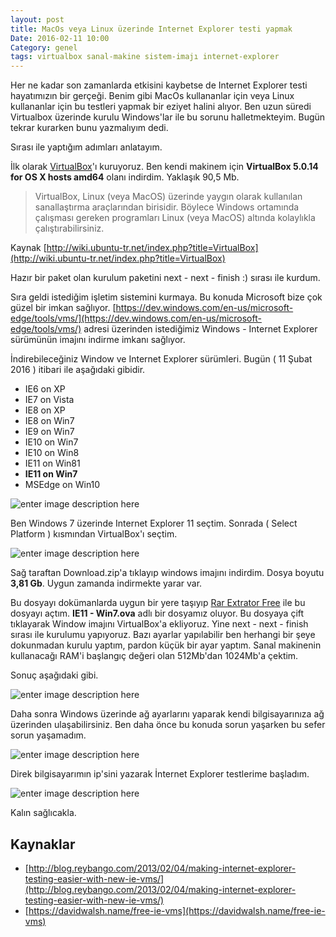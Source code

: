 ```yaml
---
layout: post
title: MacOs veya Linux üzerinde Internet Explorer testi yapmak
Date: 2016-02-11 10:00
Category: genel
tags: virtualbox sanal-makine sistem-imajı internet-explorer
---
```



Her ne kadar son zamanlarda etkisini kaybetse de Internet Explorer testi hayatımızın bir gerçeği. Benim gibi MacOs kullananlar için veya Linux kullananlar için bu testleri yapmak bir eziyet halini alıyor. Ben uzun süredi Virtualbox üzerinde kurulu Windows'lar ile bu sorunu halletmekteyim. Bugün tekrar kurarken bunu yazmalıyım dedi. 

Sırası ile yaptığım adımları anlatayım. 

İlk olarak [VirtualBox](https://www.virtualbox.org/wiki/Downloads)'ı kuruyoruz.  Ben kendi makinem için **VirtualBox 5.0.14 for OS X hosts  amd64** olanı indirdim. Yaklaşık 90,5 Mb.

  > VirtualBox, Linux (veya MacOS) üzerinde yaygın olarak kullanılan sanallaştırma araçlarından birisidir. Böylece Windows ortamında çalışması gereken programları Linux (veya MacOS) altında kolaylıkla çalıştırabilirsiniz.

Kaynak [http://wiki.ubuntu-tr.net/index.php?title=VirtualBox](http://wiki.ubuntu-tr.net/index.php?title=VirtualBox)

Hazır bir paket olan kurulum paketini next - next - finish :) sırası ile kurdum. 

Sıra geldi istediğim işletim sistemini kurmaya. Bu konuda Microsoft bize çok güzel bir imkan sağlıyor. [https://dev.windows.com/en-us/microsoft-edge/tools/vms/](https://dev.windows.com/en-us/microsoft-edge/tools/vms/) adresi üzerinden istediğimiz Windows - Internet Explorer sürümünün imajını indirme imkanı sağlıyor.

İndirebileceğiniz Window ve Internet Explorer sürümleri. Bugün ( 11 Şubat 2016 ) itibari ile aşağıdaki gibidir.

 - IE6 on XP
 - IE7 on Vista
 - IE8 on XP
 - IE8 on Win7
 - IE9 on Win7
 - IE10 on Win7
 - IE10 on Win8
 - IE11 on Win81
 - **IE11 on Win7**
 - MSEdge on Win10


![enter image description here](http://fatihhayrioglu.com/images/microsft-imaj.png)

Ben Windows 7 üzerinde Internet Explorer 11 seçtim. Sonrada ( Select Platform ) kısmından VirtualBox'ı seçtim. 

![enter image description here](http://fatihhayrioglu.com/images/microsoft-imaj-2.png)

Sağ taraftan Download.zip'a tıklayıp windows imajını indirdim. Dosya boyutu **3,81 Gb**. Uygun zamanda indirmekte yarar var.

Bu dosyayı dokümanlarda uygun bir yere taşıyıp [Rar Extrator Free](https://itunes.apple.com/tr/app/rar-extractor-free/id646295438?mt=12) ile bu dosyayı açtım. **IE11 - Win7.ova** adlı bir dosyamız oluyor. Bu dosyaya çift tıklayarak Window imajını VirtualBox'a ekliyoruz. Yine next - next - finish sırası ile kurulumu yapıyoruz. Bazı ayarlar yapılabilir ben herhangi bir şeye dokunmadan kurulu yaptım, pardon küçük bir ayar yaptım. Sanal makinenin kullanacağı RAM'i başlangıç değeri olan 512Mb'dan 1024Mb'a çektim.

Sonuç aşağıdaki gibi.

![enter image description here](http://fatihhayrioglu.com/images/virtualbox-ie11.png)

Daha sonra Windows üzerinde ağ ayarlarını yaparak kendi bilgisayarınıza ağ üzerinden ulaşabilirsiniz. Ben daha önce bu konuda sorun yaşarken bu sefer sorun yaşamadım.

![enter image description here](http://fatihhayrioglu.com/images/virtualbox-ie11-acik.png) 

Direk bilgisayarımın ip'sini yazarak İnternet Explorer testlerime başladım.

![enter image description here](http://fatihhayrioglu.com/images/ie11-testi.png)

Kalın sağlıcakla.

## Kaynaklar

 - [http://blog.reybango.com/2013/02/04/making-internet-explorer-testing-easier-with-new-ie-vms/](http://blog.reybango.com/2013/02/04/making-internet-explorer-testing-easier-with-new-ie-vms/)
 - [https://davidwalsh.name/free-ie-vms](https://davidwalsh.name/free-ie-vms)